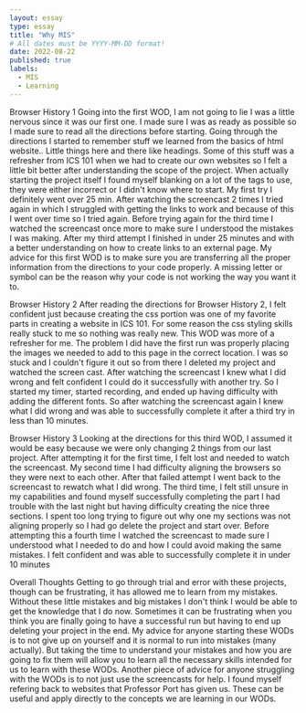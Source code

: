 ```yaml
---
layout: essay
type: essay
title: "Why MIS"
# All dates must be YYYY-MM-DD format!
date: 2022-08-22
published: true
labels:
  - MIS
  - Learning
---
```

Browser History 1
Going into the first WOD, I am not going to lie I was a little nervous since it was our first one. I made sure I was as ready as possible so I made sure to read all the directions before starting. Going through the directions I started to remember stuff we learned from the basics of html website.. Little things here and there like headings. Some of this stuff was a refresher from ICS 101 when we had to create our own websites so I felt a little bit better after understanding the scope of the project. When actually starting the project itself I found myself blanking on a lot of the tags to use, they were either incorrect or I didn't know where to start. My first try I definitely went over 25 min. After watching the screencast 2 times I tried again in which I struggled with getting the links to work and because of this I went over time so I tried again. Before trying again for the third time I watched the screencast once more to make sure I understood the mistakes I was making. After my third attempt I finished in under 25 minutes and with a better understanding on how to create links to an external page. My advice for this first WOD is to make sure you are transferring all the proper information from the directions to your code properly. A missing letter or symbol can be the reason why your code is not working the way you want it to.

Browser History 2
After reading the directions for Browser History 2, I felt confident just because creating the css portion was one of my favorite parts in creating a website in ICS 101. For some reason the css styling skills really stuck to me so nothing was really new. This WOD was more of a refresher for me. The problem I did have the first run was properly placing the images we needed to add to this page in the correct location. I was so stuck and I couldn't figure it out so from there I deleted my project and watched the screen cast. After watching the screencast I knew what I did wrong and felt confident I could do it successfully with another try. So I started my timer, started recording, and ended up having difficulty with adding the different fonts. So after watching the screencast again I knew what I did wrong and was able to successfully complete it after a third try in less than 10 minutes. 

Browser History 3
Looking at the directions for this third WOD, I assumed it would be easy because we were only changing 2 things from our last project. After attempting it for the first time, I felt lost and needed to watch the screencast. My second time I had difficulty aligning the browsers so they were next to each other. After that failed attempt I went back to the screencast to rewatch what I did wrong. The third time, I felt still unsure in my capabilities and found myself successfully completing the part I had trouble with the last night but having difficulty creating the nice three sections. I spent too long trying to figure out why one my sections was not aligning properly so I had go delete the project and start over. Before attempting this a fourth time I watched the screencast to made sure I understood what I needed to do and how I could avoid making the same mistakes. I felt confident and was able to successfully complete it in under 10 minutes


Overall Thoughts
Getting to go through trial and error with these projects, though can be frustrating, it has allowed me to learn from my mistakes. Without these little mistakes and big mistakes I don't think I would be able to get the knowledge that I do now. Sometimes it can be frustrating when you think you are finally going to have a successful run but having to end up deleting your project in the end. My advice for anyone starting these WODs is to not give up on yourself and it is normal to run into mistakes (many actually). But taking the time to understand your mistakes and how you are going to fix them will allow you to learn all the necessary skills intended for us to learn with these WODs. Another piece of advice for anyone struggling with the WODs is to not just use the screencasts for help. I found myself refering back to websites that Professor Port has given us. These can be useful and apply directly to the concepts we are learning in our WODs. 
